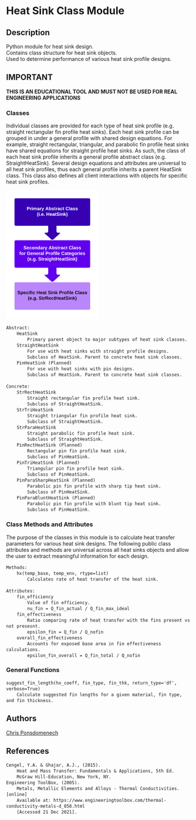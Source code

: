 # Heat Sink Class Module

## Description

<p>
Python module for heat sink design.<br>
Contains class structure for heat sink objects.<br>
Used to determine performance of various heat sink profile designs.<br>
</p>

## IMPORTANT

<p><strong>THIS IS AN EDUCATIONAL TOOL AND MUST NOT BE USED FOR REAL ENGINEERING APPLICATIONS</strong></p>

### Classes

<p>
Individual classes are provided for each type of heat sink profile (e.g. straight rectangular fin profile heat sinks). Each heat sink profile can be grouped in under a general profile with shared design equations. For example, straight rectangular, triangular, and parabolic fin profile heat sinks have shared equations for straight profile heat sinks. As such, the class of each heat sink profile inherits a general profile abstract class (e.g. StraightHeatSink). Several design equations and attributes are universal to all heat sink profiles, thus each general profile inherits a parent HeatSink class. This class also defines all client interactions with objects for specific heat sink profiles.
</p>

<img src="https://github.com/pons-dev/hxc_designer/blob/master/heat_sink/resources/obj_structure.png?raw=true" width=50% height=50%>

```
Abstract:
    HeatSink
        Primary parent object to major subtypes of heat sink classes.
    StraightHeatSink
        For use with heat sinks with straight profile designs.
        Subclass of HeatSink. Parent to concrete heat sink classes.
    PinHeatSink (Planned)
        For use with heat sinks with pin designs.
        Subclass of HeatSink. Parent to concrete heat sink classes.

Concrete:
    StrRectHeatSink
        Straight rectangular fin profile heat sink.
        Subclass of StraightHeatSink.
    StrTriHeatSink
        Straight triangular fin profile heat sink.
        Subclass of StraightHeatSink.
    StrParaHeatSink
        Straight parabolic fin profile heat sink.
        Subclass of StraightHeatSink.
    PinRectHeatSink (Planned)
        Rectangular pin fin profile heat sink.
        Subclass of PinHeatSink.
    PinTriHeatSink (Planned)
        Triangular pin fin profile heat sink.
        Subclass of PinHeatSink.
    PinParaSharpHeatSink (Planned)
        Parabolic pin fin profile with sharp tip heat sink.
        Subclass of PinHeatSink.
    PinParaBluntHeatSink (Planned)
        Parabolic pin fin profile with blunt tip heat sink.
        Subclass of PinHeatSink.
```

### Class Methods and Attributes

<p>
The purpose of the classes in this module is to calculate heat transfer parameters for various heat sink designs. The following public class attributes and methods are universal across all heat sinks objects and allow the user to extract meaningful information for each design.
</p>

```
Methods:
    hx(temp_base, temp_env, rtype=list)
        Calculates rate of heat transfer of the heat sink.

Attributes:
    fin_efficiency
        Value of fin efficiency.
        nu_fin = Q_fin_actual / Q_fin_max_ideal
    fin_effectiveness
        Ratio comparing rate of heat transfer with the fins present vs not presesnt.
        epsilon_fin = Q_fin / Q_nofin
    overall_fin_effectiveness
        Accounts for exposed base area in fin effectiveness calculations.
        epsilon_fin_overall = Q_fin_total / Q_nofin
```

### General Functions
```
suggest_fin_length(hx_coeff, fin_type, fin_thk, return_type='df', verbose=True)
    Calculate suggested fin lengths for a given material, fin type, and fin thickness.
```

## Authors

[Chris Ponsdomenech](https://github.com/pons-dev)

## References
    Cengel, Y.A. & Ghajar, A.J., (2015).
        Heat and Mass Transfer: Fundamentals & Applications, 5th Ed.
        McGraw Hill-Education, New York, NY.
    Engineering ToolBox, (2005). 
        Metals, Metallic Elements and Alloys - Thermal Conductivities. [online] 
        Available at: https://www.engineeringtoolbox.com/thermal-conductivity-metals-d_858.html 
        [Accessed 21 Dec 2021].
